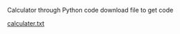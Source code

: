 Calculator through Python 
code
download file to get code


[calculater.txt](https://github.com/user-attachments/files/20650694/calculater.txt)
